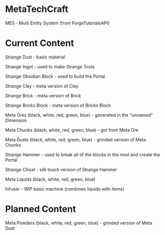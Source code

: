 MetaTechCraft
=============
MES - Multi Entity System (from ForgeTutorialsAPI)

Current Content
=============
Strange Dust - basic material

Strange Ingot - used to make Strange Tools

Strange Obsidian Block - used to build the Portal

Strange Clay - meta version of Clay

Strange Brick - meta version of Brick

Strange Bricks Block - meta version of Bricks Block


Meta Ores (black, white, red, green, blue) - generated in the "unnamed" Dimension

Meta Chunks (black, white, red, green, blue) - got from Meta Ore

Meta Dusts (black, white, red, green, blue) - grinded version of Meta Chunks


Strange Hammer - used to break all of the blocks in the mod and create the Portal

Strange Chisel - silk touch version of Strange Hammer


Meta Liquids (black, white, red, green, blue)


Infuser - WIP basic machine (combines liquids with items)

Planned Content
=============

Meta Powders (black, white, red, green, blue) - grinded version of Meta Dust

